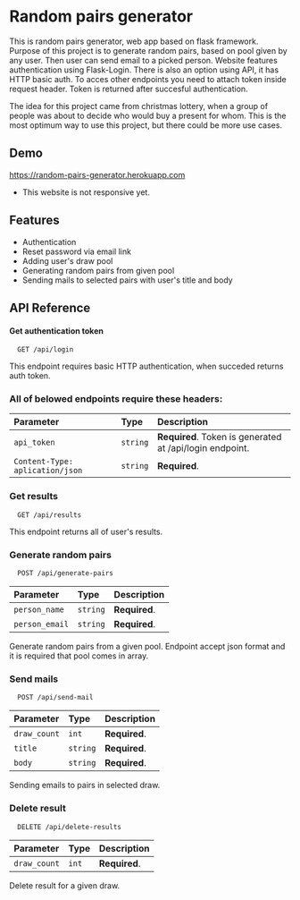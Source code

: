 
# Random pairs generator

This is random pairs generator, web app based on flask framework. 
Purpose of this project is to generate random pairs, based on pool given by any user.
Then user can send email to a picked person. Website features authentication using Flask-Login.
There is also an option using API, it has HTTP basic auth. To acces other endpoints you need to attach token inside request header. Token is returned after succesful authentication.

The idea for this project came from christmas lottery, when a group of people was about to decide
who would buy a present for whom. This is the most optimum way to use this project, but there could be more use cases. 



## Demo

https://random-pairs-generator.herokuapp.com

* This website is not responsive yet.


## Features

- Authentication
- Reset password via email link
- Adding user's draw pool
- Generating random pairs from given pool
- Sending mails to selected pairs with user's title and body


## API Reference

#### Get authentication token

```http
  GET /api/login
```
This endpoint requires basic HTTP authentication, when succeded returns auth token.

### All of belowed endpoints require these headers:

| Parameter | Type     | Description                       |
| :-------- | :------- | :-------------------------------- |
| `api_token`      | `string` | **Required**. Token is generated at /api/login endpoint.|
| `Content-Type: aplication/json`      | `string` | **Required**. |

### Get results

```http
  GET /api/results
```
This endpoint returns all of user's results.

### Generate random pairs
```http
  POST /api/generate-pairs
```

| Parameter | Type     | Description                       |
| :-------- | :------- | :-------------------------------- |
| `person_name`| `string` | **Required**. |
| `person_email`| `string` | **Required**. |

 Generate random pairs from a given pool. Endpoint accept json format and it is required that pool comes in array.

### Send mails
```http
  POST /api/send-mail
```
| Parameter | Type     | Description                       |
| :-------- | :------- | :-------------------------------- |
| `draw_count`| `int` | **Required**.|
| `title`| `string` | **Required**. |
| `body`| `string` | **Required**. |

Sending emails to pairs in selected draw. 

### Delete result
```http
  DELETE /api/delete-results
```
| Parameter | Type     | Description                       |
| :-------- | :------- | :-------------------------------- |
| `draw_count`| `int` | **Required**.|

Delete result for a given draw. 



